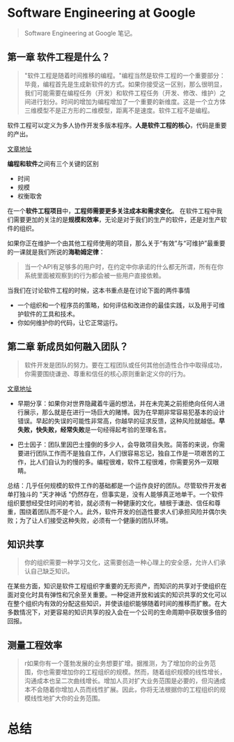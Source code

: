 # Software Engineering at Google

> Software Engineering at Google 笔记。

## 第一章 软件工程是什么？

> "软件工程是随着时间推移的编程。"编程当然是软件工程的一个重要部分：毕竟，编程首先是生成新软件的方式。如果你接受这一区别，那么很明显，我们可能需要在编程任务（开发）和软件工程任务（开发、修改、维护）之间进行划分。时间的增加为编程增加了一个重要的新维度。这是一个立方体三维模型不是正方形的二维模型，距离不是速度。软件工程不是编程。

软件工程可以定义为多人协作开发多版本程序。**人是软件工程的核心**，代码是重要的产出。

[文章地址](https://qiangmzsx.github.io/Software-Engineering-at-Google/#/zh-cn/Chapter-1_What_Is_Software_Engineering/Chapter-1_What_Is_Software_Engineering)


**编程和软件**之间有三个关键的区别

- 时间
- 规模
- 权衡取舍

在一个**软件工程项目**中，**工程师需要更多关注成本和需求变化**。 在软件工程中我们需要更加的关注的是**规模和效率**，无论是对于我们的生产的软件，还是对生产软件的组织。

如果你正在维护一个由其他工程师使用的项目，那么关于“有效”与“可维护”最重要的一课就是我们所说的**海勒姆定律**：

> 当一个API有足够多的用户时，在约定中你承诺的什么都无所谓，所有在你系统里面被观察到的行为都会被一些用户直接依赖。

当我们在讨论软件工程的时候，这本书重点是在讨论下面的两件事情

- 一个组织和一个程序员的策略，如何评估和改进你的最佳实践，以及用于可维护软件的工具和技术。
- 你如何维护你的代码，让它正常运行。

## 第二章 新成员如何融入团队？

> 软件开发是团队的努力。要在工程团队或任何其他创造性合作中取得成功，你需要围绕谦逊、尊重和信任的核心原则重新定义你的行为。

[文章地址](https://qiangmzsx.github.io/Software-Engineering-at-Google/#/zh-cn/Chapter-2_How_to_Work_Well_on_Teams/Chapter-2_How_to_Work_Well_on_Teams?id=%e7%ac%ac%e4%ba%8c%e7%ab%a0-%e5%a6%82%e4%bd%95%e8%9e%8d%e5%85%a5%e5%9b%a2%e9%98%9f)

- 早期分享：如果你对世界隐藏着牛逼的想法，并在未完美之前拒绝向任何人进行展示，那么就是在进行一场巨大的赌博。因为在早期非常容易犯基本的设计错误。早起的失误的可能性非常高，你越早的征求反馈，这种风险就越低。**早失败，快失败，经常失败**是一句经得起考验的至理名言。

- 巴士因子：团队里因巴士撞倒的多少人，会导致项目失败。简答的来说，你需要进行团队工作而不是独自工作，人们很容易忘记，独自工作是一项艰苦的工作，比人们自认为的慢的多。编程很难，软件工程很难，你需要另外一双眼睛。

总结：几乎任何规模的软件工作的基础都是一个运作良好的团队。尽管软件开发者单打独斗的 "天才神话 "仍然存在，但事实是，没有人能够真正地单干。一个软件组织要想经受住时间的考验，就必须有一种健康的文化，植根于谦逊、信任和尊重，围绕着团队而不是个人。此外，软件开发的创造性要求人们承担风险并偶尔失败；为了让人们接受这种失败，必须有一个健康的团队环境。


## 知识共享

> 你的组织需要一种学习文化，这需要创造一种心理上的安全感，允许人们承认自己缺乏知识。

在某些方面，知识是软件工程组织字重要的无形资产，而知识的共享对于使组织在面对变化时具有弹性和冗余至关重要。一种促进开放和诚实的知识共享的文化可以在整个组织内有效的分配这些知识，并使该组织能够随着时间的推移而扩散。在大多数情况下，对更容易的知识共享的投入会在一个公司的生命周期中获取很多倍的回报。

## 测量工程效率

> r如果你有一个蓬勃发展的业务想要扩增。据推测，为了增加你的业务范围，你也需要增加你的工程组织的规模。然而，随着组织规模的线性增长，沟通成本也呈二次曲线增长。增加人员对扩大业务范围是必要的，但沟通成本不会随着你增加人员而线性扩展。因此，你将无法根据你的工程组织的规模线性地扩大你的业务范围。


# 总结
